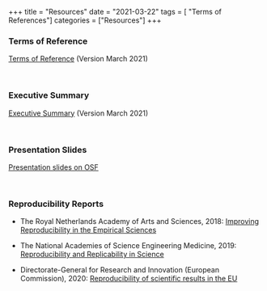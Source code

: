 +++
title = "Resources"
date = "2021-03-22"
tags = [ "Terms of References"]
categories = ["Resources"]
+++

### Terms of Reference
[Terms of Reference](SwissRNTermsofReferenceV05.pdf) (Version March 2021)

&nbsp;

### Executive Summary
[Executive Summary](SwissRNExecutiveSummary.pdf) (Version March 2021)

&nbsp;

### Presentation Slides
[Presentation slides on OSF](https://osf.io/gzntw/)

&nbsp;

### Reproducibility Reports
* The Royal Netherlands Academy of Arts and Sciences, 2018: [Improving Reproducibility in the Empirical Sciences](https://www.knaw.nl/en/news/publications/replication-studies)

* The National Academies of Science Engineering Medicine, 2019:
[Reproducibility and Replicability in Science](https://www.nationalacademies.org/our-work/reproducibility-and-replicability-in-science)

* Directorate-General for Research and Innovation (European Commission), 2020: [Reproducibility of scientific results in the EU](https://op.europa.eu/en/publication-detail/-/publication/6bc538ad-344f-11eb-b27b-01aa75ed71a1/language-en)
